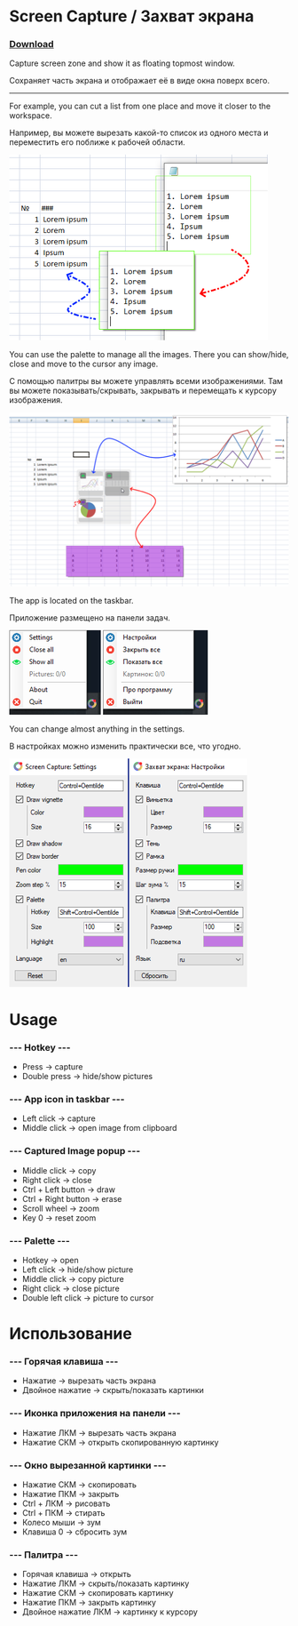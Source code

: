 # Screen Capture / Захват экрана

### [Download](https://github.com/MixelTe/ScreenCapture/releases/download/v1.5/ScreenCapture.exe)
Capture screen zone and show it as floating topmost window.

Сохраняет часть экрана и отображает её в виде окна поверх всего.

---

For example, you can cut a list from one place and move it closer to the workspace.

Например, вы можете вырезать какой-то список из одного места и переместить его поближе к рабочей области.

![Alt text](docs/capture.png)

You can use the palette to manage all the images. There you can show/hide, close and move to the cursor any image.

С помощью палитры вы можете управлять всеми изображениями. Там вы можете показывать/скрывать, закрывать и перемещать к курсору изображения.

![Alt text](docs/palette.png)

The app is located on the taskbar.

Приложение размещено на панели задач.

![Alt text](docs/menu.png) ![Alt text](menu_ru.png)

You can change almost anything in the settings.

В настройках можно изменить практически все, что угодно.

![Alt text](docs/settings.png)

# Usage

### ---   Hotkey   ---
* Press -> capture
* Double press -> hide/show pictures

### ---   App icon in taskbar   ---
* Left click -> capture
* Middle click -> open image from clipboard

### ---  Captured Image popup   ---
* Middle click -> copy
* Right click -> close
* Ctrl + Left button -> draw
* Ctrl + Right button -> erase
* Scroll wheel -> zoom
* Key 0 -> reset zoom

### ---   Palette   ---
* Hotkey -> open
* Left click -> hide/show picture
* Middle click -> copy picture
* Right click -> close picture
* Double left click -> picture to cursor


# Использование

### ---   Горячая клавиша   ---
* Нажатие -> вырезать часть экрана
* Двойное нажатие -> скрыть/показать картинки

### ---   Иконка приложения на панели   ---
* Нажатие ЛКМ -> вырезать часть экрана
* Нажатие СКМ -> открыть скопированную картинку

### ---  Окно вырезанной картинки   ---
* Нажатие СКМ -> скопировать
* Нажатие ПКМ -> закрыть
* Ctrl + ЛКМ -> рисовать
* Ctrl + ПКМ -> стирать
* Колесо мыши -> зум
* Клавиша 0 -> сбросить зум

### ---   Палитра   ---
* Горячая клавиша -> открыть
* Нажатие ЛКМ -> скрыть/показать картинку
* Нажатие СКМ -> скопировать картинку
* Нажатие ПКМ -> закрыть картинку
* Двойное нажатие ЛКМ -> картинку к курсору
